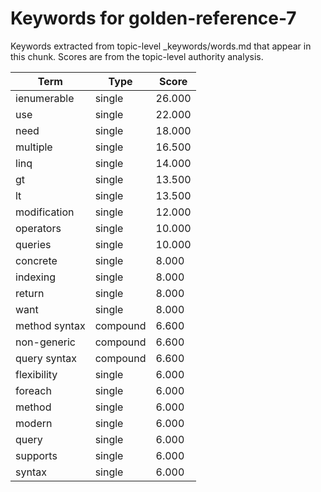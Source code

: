 # Keywords for golden-reference-7

Keywords extracted from topic-level _keywords/words.md that appear in this chunk.
Scores are from the topic-level authority analysis.

| Term | Type | Score |
|------|------|-------|
| ienumerable | single | 26.000 |
| use | single | 22.000 |
| need | single | 18.000 |
| multiple | single | 16.500 |
| linq | single | 14.000 |
| gt | single | 13.500 |
| lt | single | 13.500 |
| modification | single | 12.000 |
| operators | single | 10.000 |
| queries | single | 10.000 |
| concrete | single | 8.000 |
| indexing | single | 8.000 |
| return | single | 8.000 |
| want | single | 8.000 |
| method syntax | compound | 6.600 |
| non-generic | compound | 6.600 |
| query syntax | compound | 6.600 |
| flexibility | single | 6.000 |
| foreach | single | 6.000 |
| method | single | 6.000 |
| modern | single | 6.000 |
| query | single | 6.000 |
| supports | single | 6.000 |
| syntax | single | 6.000 |
